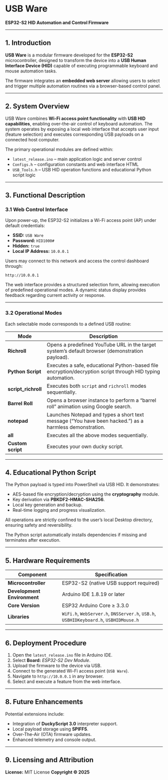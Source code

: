 # USB Ware

**ESP32-S2 HID Automation and Control Firmware**

---

## 1. Introduction

**USB Ware** is a modular firmware developed for the **ESP32-S2** microcontroller, designed to transform the device into a **USB Human Interface Device (HID)** capable of executing programmable keyboard and mouse automation tasks.

The firmware integrates an **embedded web server** allowing users to select and trigger multiple automation routines via a browser-based control panel.

---

## 2. System Overview

USB Ware combines **Wi-Fi access point functionality** with **USB HID capabilities**, enabling over-the-air control of keyboard automation.
The system operates by exposing a local web interface that accepts user input (feature selection) and executes corresponding USB payloads on a connected host computer.

The primary operational modules are defined within:

* `latest_release.ino` – main application logic and server control
* `Configs.h` – configuration constants and web interface HTML
* `USB_Tools.h` – USB HID operation functions and educational Python script logic

---

## 3. Functional Description

### 3.1 Web Control Interface

Upon power-up, the ESP32-S2 initializes a Wi-Fi access point (AP) under default credentials:

* **SSID:** `USB Ware`
* **Password:** `HID1000#`
* **Hidden:** `true`
* **Local IP Address:** `10.0.0.1`

Users may connect to this network and access the control dashboard through:

```
http://10.0.0.1
```

The web interface provides a structured selection form, allowing execution of predefined operational modes. A dynamic status display provides feedback regarding current activity or response.

---

### 3.2 Operational Modes

Each selectable mode corresponds to a defined USB routine:

| Mode                | Description                                                                                                |
| ------------------- | ---------------------------------------------------------------------------------------------------------- |
| **Richroll**        | Opens a predefined YouTube URL in the target system’s default browser (demonstration payload).             |
| **Python Script**   | Executes a safe, educational Python-based file encryption/decryption script through HID typing automation. |
| **script_richroll** | Executes both `script` and `richroll` modes sequentially.                                                  |
| **Barrel Roll**     | Opens a browser instance to perform a “barrel roll” animation using Google search.                         |
| **notepad**         | Launches Notepad and types a short text message (“You have been hacked.”) as a harmless demonstration.     |
| **all**             | Executes all the above modes sequentially.                                                                 |
| **Custom script**   | Executes your own ducky script.                                                                            |

---

## 4. Educational Python Script

The Python payload is typed into PowerShell via USB HID. It demonstrates:

* AES-based file encryption/decryption using the **cryptography** module.
* Key derivation via **PBKDF2-HMAC-SHA256**.
* Local key generation and backup.
* Real-time logging and progress visualization.

All operations are strictly confined to the user’s local Desktop directory, ensuring safety and reversibility.

The Python script automatically installs dependencies if missing and terminates after execution.

---

## 5. Hardware Requirements

| Component                   | Specification                                                                        |
| --------------------------- | ------------------------------------------------------------------------------------ |
| **Microcontroller**         | ESP32-S2 (native USB support required)                                               |
| **Development Environment** | Arduino IDE 1.8.19 or later                                                          |
| **Core Version**            | ESP32 Arduino Core ≥ 3.3.0                                                           |
| **Libraries**               | `WiFi.h`, `WebServer.h`, `DNSServer.h`, `USB.h`, `USBHIDKeyboard.h`, `USBHIDMouse.h` |

---

## 6. Deployment Procedure

1. Open the `latest_release.ino` file in Arduino IDE.
2. Select **Board:** *ESP32-S2 Dev Module*.
3. Upload the firmware to the device via USB.
4. Connect to the generated Wi-Fi access point (`USB Ware`).
5. Navigate to `http://10.0.0.1` in any browser.
6. Select and execute a feature from the web interface.

---

## 8. Future Enhancements

Potential extensions include:

* Integration of **DuckyScript 3.0** interpreter support.
* Local payload storage using **SPIFFS**.
* Over-The-Air (OTA) firmware updates.
* Enhanced telemetry and console output.

---

## 9. Licensing and Attribution

**License:** MIT License
**Copyright © 2025**
